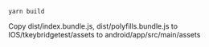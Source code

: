 
```shell
yarn build
```

Copy dist/index.bundle.js, dist/polyfills.bundle.js to IOS/tkeybridgetest/assets
to android/app/src/main/assets